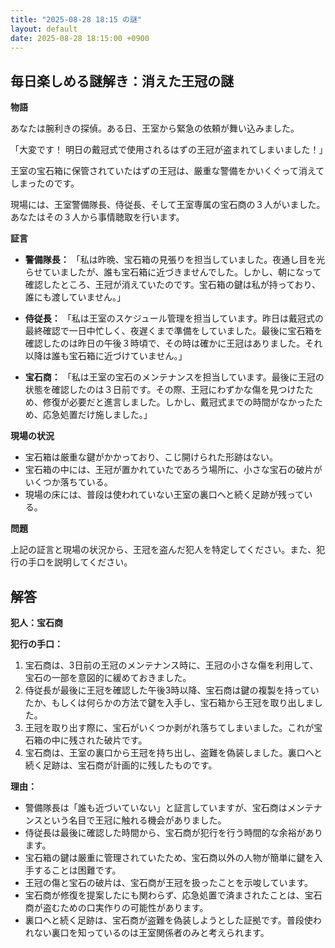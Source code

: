 ```yaml
---
title: "2025-08-28 18:15 の謎"
layout: default
date: 2025-08-28 18:15:00 +0900
---
```

## 毎日楽しめる謎解き：消えた王冠の謎

**物語**

あなたは腕利きの探偵。ある日、王室から緊急の依頼が舞い込みました。

「大変です！ 明日の戴冠式で使用されるはずの王冠が盗まれてしまいました！」

王室の宝石箱に保管されていたはずの王冠は、厳重な警備をかいくぐって消えてしまったのです。

現場には、王室警備隊長、侍従長、そして王室専属の宝石商の３人がいました。あなたはその３人から事情聴取を行います。

**証言**

*   **警備隊長：** 「私は昨晩、宝石箱の見張りを担当していました。夜通し目を光らせていましたが、誰も宝石箱に近づきませんでした。しかし、朝になって確認したところ、王冠が消えていたのです。宝石箱の鍵は私が持っており、誰にも渡していません。」

*   **侍従長：** 「私は王室のスケジュール管理を担当しています。昨日は戴冠式の最終確認で一日中忙しく、夜遅くまで準備をしていました。最後に宝石箱を確認したのは昨日の午後３時頃で、その時は確かに王冠はありました。それ以降は誰も宝石箱に近づけていません。」

*   **宝石商：** 「私は王室の宝石のメンテナンスを担当しています。最後に王冠の状態を確認したのは３日前です。その際、王冠にわずかな傷を見つけたため、修復が必要だと進言しました。しかし、戴冠式までの時間がなかったため、応急処置だけ施しました。」

**現場の状況**

*   宝石箱は厳重な鍵がかかっており、こじ開けられた形跡はない。
*   宝石箱の中には、王冠が置かれていたであろう場所に、小さな宝石の破片がいくつか落ちている。
*   現場の床には、普段は使われていない王室の裏口へと続く足跡が残っている。

**問題**

上記の証言と現場の状況から、王冠を盗んだ犯人を特定してください。また、犯行の手口を説明してください。

## 解答

**犯人：宝石商**

**犯行の手口：**

1.  宝石商は、3日前の王冠のメンテナンス時に、王冠の小さな傷を利用して、宝石の一部を意図的に緩めておきました。
2.  侍従長が最後に王冠を確認した午後3時以降、宝石商は鍵の複製を持っていたか、もしくは何らかの方法で鍵を入手し、宝石箱から王冠を取り出しました。
3.  王冠を取り出す際に、宝石がいくつか剥がれ落ちてしまいました。これが宝石箱の中に残された破片です。
4.  宝石商は、王室の裏口から王冠を持ち出し、盗難を偽装しました。裏口へと続く足跡は、宝石商が計画的に残したものです。

**理由：**

*   警備隊長は「誰も近づいていない」と証言していますが、宝石商はメンテナンスという名目で王冠に触れる機会がありました。
*   侍従長は最後に確認した時間から、宝石商が犯行を行う時間的な余裕があります。
*   宝石箱の鍵は厳重に管理されていたため、宝石商以外の人物が簡単に鍵を入手することは困難です。
*   王冠の傷と宝石の破片は、宝石商が王冠を扱ったことを示唆しています。
*   宝石商が修復を提案したにも関わらず、応急処置で済まされたことは、宝石商が盗むための口実作りの可能性があります。
*   裏口へと続く足跡は、宝石商が盗難を偽装しようとした証拠です。普段使われない裏口を知っているのは王室関係者のみと考えられます。
